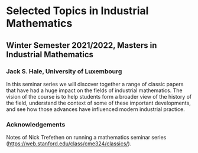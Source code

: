 # Selected Topics in Industrial Mathematics
## Winter Semester 2021/2022, Masters in Industrial Mathematics
### Jack S. Hale, University of Luxembourg

In this seminar series we will discover together a range of classic papers that
have had a huge impact on the fields of industrial mathematics. The vision of
the course is to help students form a broader view of the history of the field,
understand the context of some of these important developments, and see how
those advances have influenced modern industrial practice.

### Acknowledgements

Notes of Nick Trefethen on running a mathematics seminar series
(https://web.stanford.edu/class/cme324/classics/).
